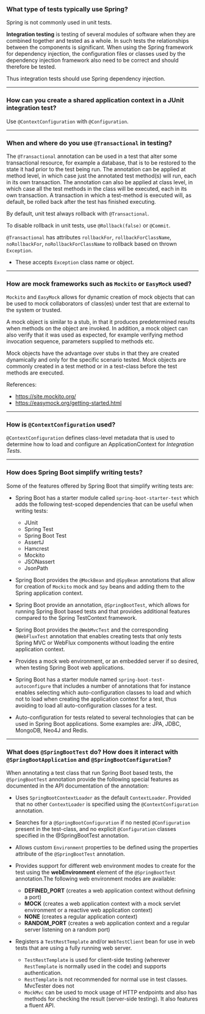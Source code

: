 
### What type of tests typically use Spring?

Spring is not commonly used in unit tests.

**Integration testing** is testing of several modules of software when they are combined together and tested as a whole. In such tests the relationships between the components is significant. When using the Spring framework for dependency injection, the configuration files or classes used by the dependency injection framework also need to be correct and should therefore be tested. 

Thus integration tests should use Spring dependency injection.

----------

### How can you create a shared application context in a JUnit integration test?

Use `@ContextConfiguration` with `@Configuration`.

----------

### When and where do you use `@Transactional` in testing?

The `@Transactional` annotation can be used in a test that alter some transactional resource, for example a database, that is to be restored to the state it had prior to the test being run. The annotation can be applied at method level, in which case just the annotated test method(s) will run, each in its own transaction. The annotation can also be applied at class level, in which case all the test methods in the class will be executed, each in its own transaction. A transaction in which a test-method is executed will, as default, be rolled back after the test has finished executing.

By default, unit test always rollback with `@Transactional`.

To disable rollback in unit tests, use `@Rollback(false)` or `@Commit`.

`@Transactional` has attributes `rollbackFor`, `rollbackForClassName`, `noRollbackFor`, `noRollbackForClassName` to rollback based on thrown `Exception`.
  - These accepts `Exception` class name or object.

----------

### How are mock frameworks such as `Mockito` or `EasyMock` used?

`Mockito` and `EasyMock` allows for dynamic creation of mock objects that can be used to mock collaborators of class(es) under test that are external to the system or trusted. 

A mock object is similar to a stub, in that it produces predetermined results when methods on the object are invoked. In addition, a mock object can also verify that it was used as expected, for example verifying method invocation sequence, parameters supplied to methods etc.

Mock objects have the advantage over stubs in that they are created dynamically and only for the specific scenario tested. Mock objects are commonly created in a test method or in a test-class before the test methods are executed.

References: 
- https://site.mockito.org/
- https://easymock.org/getting-started.html

----------

### How is `@ContextConfiguration` used?

`@ContextConfiguration` defines class-level metadata that is used to determine how to load and configure an ApplicationContext for *Integration Tests*.


----------

### How does Spring Boot simplify writing tests?

Some of the features offered by Spring Boot that simplify writing tests are:

- Spring Boot has a starter module called `spring-boot-starter-test` which adds the following test-scoped dependencies that can be useful when writing tests:
  - JUnit 
  - Spring Test
  - Spring Boot Test
  - AssertJ
  - Hamcrest
  - Mockito
  - JSONassert
  - JsonPath
  
- Spring Boot provides the `@MockBean` and `@SpyBean` annotations that allow for creation of `Mockito` mock and `Spy` beans and adding them to the Spring application context.

- Spring Boot provide an annotation, `@SpringBootTest`, which allows for running Spring Boot based tests and that provides additional features compared to the Spring TestContext framework.

- Spring Boot provides the `@WebMvcTest` and the corresponding `@WebFluxTest` annotation that enables creating tests that only tests Spring MVC or WebFlux components without loading the entire application context.

- Provides a mock web environment, or an embedded server if so desired, when testing Spring Boot web applications.

- Spring Boot has a starter module named `spring-boot-test-autoconfigure` that includes a number of annotations that for instance enables selecting which auto-configuration classes to load and which not to load when creating the application context for a test, thus avoiding to load all auto-configuration classes for a test.

- Auto-configuration for tests related to several technologies that can be used in Spring Boot applications. Some examples are: JPA, JDBC, MongoDB, Neo4J and Redis.

----------

### What does `@SpringBootTest` do? How does it interact with `@SpringBootApplication` and `@SpringBootConfiguration`?

When annotating a test class that run Spring Boot based tests, the `@SpringBootTest` annotation provide the following special features as documented in the API documentation of the annotation:

- Uses `SpringBootContextLoader` as the default `ContextLoader`. Provided that no other `ContextLoader` is specified using the `@ContextConfiguration` annotation.

- Searches for a `@SpringBootConfiguration` if no nested `@Configuration` present in the test-class, and no explicit `@Configuration` classes specified in the @SpringBootTest annotation.

- Allows custom `Environment` properties to be defined using the properties attribute of the `@SpringBootTest` annotation.

- Provides support for different web environment modes to create for the test using the **webEnvironment** element of the `@SpringBootTest` annotation.The following web environment modes are available: 
  - **DEFINED_PORT** (creates a web application context without defining a port)
  - **MOCK** (creates a web application context with a mock servlet environment or a reactive web application context)
  - **NONE** (creates a regular application context)
  - **RANDOM_PORT** (creates a web application context and a regular server listening on a random port)

- Registers a `TestRestTemplate` and/or `WebTestClient` bean for use in web tests that are using a fully running web server.
  - `TestRestTemplate` is used for client-side testing (wherever `RestTemplate` is normally used in the code) and supports authentication.
  - `RestTemplate` is not recommended for normal use in test classes. MvcTester does not
  - `MockMvc` can be used to mock usage of HTTP endpoints and also has methods for checking the result (server-side testing). It also features a fluent API.

